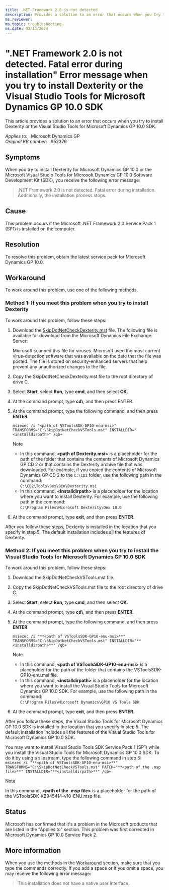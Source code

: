 ```yaml
---
title: .NET Framework 2.0 is not detected 
description: Provides a solution to an error that occurs when you try to install Dexterity or the Visual Studio Tools for Microsoft Dynamics GP 10.0 SDK.
ms.reviewer:
ms.topic: troubleshooting
ms.date: 03/13/2024
---
```

# ".NET Framework 2.0 is not detected. Fatal error during installation" Error message when you try to install Dexterity or the Visual Studio Tools for Microsoft Dynamics GP 10.0 SDK

This article provides a solution to an error that occurs when you try to install Dexterity or the Visual Studio Tools for Microsoft Dynamics GP 10.0 SDK.

_Applies to:_ &nbsp; Microsoft Dynamics GP  
_Original KB number:_ &nbsp; 952376

## Symptoms

When you try to install Dexterity for Microsoft Dynamics GP 10.0 or the Microsoft Visual Studio Tools for Microsoft Dynamics GP 10.0 Software Development Kit (SDK), you receive the following error message:

> .NET Framework 2.0 is not detected. Fatal error during installation.
Additionally, the installation process stops.

## Cause

This problem occurs if the Microsoft .NET Framework 2.0 Service Pack 1 (SP1) is installed on the computer.

## Resolution

To resolve this problem, obtain the latest service pack for Microsoft Dynamics GP 10.0.

## Workaround

To work around this problem, use one of the following methods.

### Method 1: If you meet this problem when you try to install Dexterity

To work around this problem, follow these steps:

1. Download the [SkipDotNetCheckDexterity.mst](https://community.dynamics.com/forums/thread/details/?threadid=cf46f462-dcba-4df5-9913-dae7092d2712) file. The following file is available for download from the Microsoft Dynamics File Exchange Server:

    Microsoft scanned this file for viruses. Microsoft used the most current virus-detection software that was available on the date that the file was posted. The file is stored on security-enhanced servers that help prevent any unauthorized changes to the file.  

2. Copy the SkipDotNetCheckDexterity.mst file to the root directory of drive C.
3. Select **Start**, select **Run**, type **cmd**, and then select **OK**.
4. At the command prompt, type **cd\\**, and then press ENTER.
5. At the command prompt, type the following command, and then press **ENTER**:

    `msiexec /i "<path of VSToolsSDK-GP10-enu-msi>" TRANSFORMS="C:\SkipDotNetCheckVSTools.mst" INSTALLDIR="<installdirpath>" /qb+`

    > [!NOTE]
    >
    > - In this command, **\<path of Dexterity.msi>** is a placeholder for the path of the folder that contains the contents of Microsoft Dynamics GP CD 2 or that contains the Dexterity archive file that was downloaded. For example, if you copied the contents of Microsoft Dynamics GP CD 2 to the `C:\CD2` folder, use the following path in the command:  
       `C:\CD2\Tools\Dex\Bin\Dexterity.msi`
    > - In this command, **\<installdirpath>** is a placeholder for the location where you want to install Dexterity. For example, use the following path in the command:  
        `C:\Program Files\Microsoft Dexterity\Dex 10.0`

6. At the command prompt, type **exit**, and then press **ENTER**.

After you follow these steps, Dexterity is installed in the location that you specify in step 5. The default installation includes all the features of Dexterity.

### Method 2: If you meet this problem when you try to install the Visual Studio Tools for Microsoft Dynamics GP 10.0 SDK

To work around this problem, follow these steps:

1. Download the SkipDotNetCheckVSTools.mst file.
2. Copy the SkipDotNetCheckVSTools.mst file to the root directory of drive C.
3. Select **Start**, select **Run**, type **cmd**, and then select **OK**.
4. At the command prompt, type **cd\\**, and then press **ENTER**.
5. At the command prompt, type the following command, and then press **ENTER**:

    `msiexec /i "**<path of VSToolsSDK-GP10-enu-msi>**" TRANSFORMS="C:\SkipDotNetCheckVSTools.mst" INSTALLDIR="**<installdirpath>**" /qb+`

    > [!NOTE]
    >
    > - In this command, **\<path of VSToolsSDK-GP10-enu-msi>** is a placeholder for the path of the folder that contains the VSToolsSDK-GP10-enu.msi file.
    > - In this command, **\<installdirpath>** is a placeholder for the location where you want to install the Visual Studio Tools for Microsoft Dynamics GP 10.0 SDK. For example, use the following path in the command:  
        `C:\Program Files\Microsoft Dynamics\GP10 VS Tools SDK`

6. At the command prompt, type **exit**, and then press **ENTER**.

After you follow these steps, the Visual Studio Tools for Microsoft Dynamics GP 10.0 SDK is installed in the location that you specify in step 5. The default installation includes all the features of the Visual Studio Tools for Microsoft Dynamics GP 10.0 SDK.

You may want to install Visual Studio Tools SDK Service Pack 1 (SP1) while you install the Visual Studio Tools for Microsoft Dynamics GP 10.0 SDK. To do it by using a slipstream, type the following command in step 5:  
`msiexec /i "**<path of VSToolsSDK-GP10-enu-msi>**" TRANSFORMS="C:\SkipDotNetCheckVSTools.mst" PATCH="**<path of the .msp file>**" INSTALLDIR="**<installdirpath>**" /qb+`

> [!NOTE]
> In this command, **\<path of the .msp file>** is a placeholder for the path of the VSToolsSDK-KB945414-v10-ENU.msp file.

## Status

Microsoft has confirmed that it's a problem in the Microsoft products that are listed in the "Applies to" section. This problem was first corrected in Microsoft Dynamics GP 10.0 Service Pack 2.

## More information

When you use the methods in the [Workaround](#workaround) section, make sure that you type the commands correctly. If you add a space or if you omit a space, you may receive the following error message:
> This installation does not have a native user interface.
